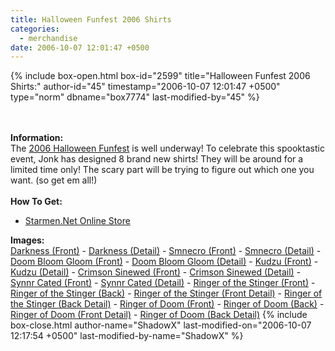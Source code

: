 ```yaml
---
title: Halloween Funfest 2006 Shirts
categories:
  - merchandise
date: 2006-10-07 12:01:47 +0500
---
```

{% include box-open.html box-id="2599" title="Halloween Funfest 2006 Shirts:" author-id="45" timestamp="2006-10-07 12:01:47 +0500" type="norm" dbname="box7774" last-modified-by="45" %}
	<center>
	<imgalphapng src="/merchandise/images/hff06shirts_title.png" width="500" height="159" border="0" alt="Halloween Funfest 2006 Shirts" />
	</center>
	<br /><br />
	<b>Information:</b>
	<br />
	The <a href="http://starmen.net/halloween06/">2006 Halloween Funfest</a> is well 
	underway! To celebrate this spooktastic event, Jonk has designed 8 brand new shirts! 
	They will be around for a limited time only! The scary part will be trying to figure out 
	which one you want. (so get em all!)
	<br /><br />
	<b>How To Get:</b>
	<br />
	<ul>
	<li><a href="http://www.cafepress.com/starmen/1938978">Starmen.Net Online Store</a></li>
	</ul>
	<b>Images:</b>
	<br />
	<a href="/merchandise/images/hff06shirts_darkness_front.jpg">Darkness (Front)</a> - <a href="/merchandise/images/hff06shirts_darkness_detail.jpg">Darkness (Detail)</a> - <a href="/merchandise/images/hff06shirts_smnecro_front.jpg">Smnecro (Front)</a> - 
	<a href="/merchandise/images/hff06shirts_smnecro_detail.jpg">Smnecro (Detail)</a> - <a href="/merchandise/images/hff06shirts_dbg_front.jpg">Doom Bloom Gloom (Front)</a> - <a href="/merchandise/images/hff06shirts_dbg_detail.jpg">Doom Bloom Gloom (Detail)</a> - 
	<a href="/merchandise/images/hff06shirts_kudzu_front.jpg">Kudzu (Front)</a> - <a href="/merchandise/images/hff06shirts_kudzu_detail.jpg">Kudzu (Detail)</a> - <a href="/merchandise/images/hff06shirts_sinewed_front.jpg">Crimson Sinewed (Front)</a> - 
	<a href="/merchandise/images/hff06shirts_sinewed_detail.jpg">Crimson Sinewed (Detail)</a> - <a href="/merchandise/images/hff06shirts_synnr_front.jpg">Synnr Cated (Front)</a> - <a href="/merchandise/images/hff06shirts_synnr_detail.jpg">Synnr Cated (Detail)</a> - 
	<a href="/merchandise/images/hff06shirts_stinger_front.jpg">Ringer of the Stinger (Front)</a> - <a href="/merchandise/images/hff06shirts_stinger_back.jpg">Ringer of the Stinger (Back)</a> - <a href="/merchandise/images/hff06shirts_stinger_fdetail.jpg">Ringer of the Stinger (Front Detail)</a> - 
	<a href="/merchandise/images/hff06shirts_stinger_bdetail.jpg">Ringer of the Stinger (Back Detail)</a> - <a href="/merchandise/images/hff06shirts_doom_front.jpg">Ringer of Doom (Front)</a> - <a href="/merchandise/images/hff06shirts_doom_back.jpg">Ringer of Doom (Back)</a> - 
	<a href="/merchandise/images/hff06shirts_doom_fdetail.jpg">Ringer of Doom (Front Detail)</a> - <a href="/merchandise/images/hff06shirts_doom_bdetail.jpg">Ringer of Doom (Back Detail)</a>
{% include box-close.html author-name="ShadowX" last-modified-on="2006-10-07 12:17:54 +0500" last-modified-by-name="ShadowX" %}
